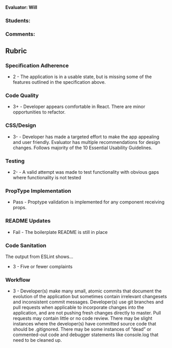 #### Evaluator: Will
### Students:
### Comments:

## Rubric

### Specification Adherence

* 2 - The application is in a usable state, but is missing some of the features outlined in the specification above.

### Code Quality

* 3+ - Developer appears comfortable in React. There are minor opportunities to refactor.

### CSS/Design

* 3- - Developer has made a targeted effort to make the app appealing and user friendly. Evaluator has multiple recommendations for design changes. Follows majority of the 10 Essential Usability Guidelines.

### Testing

* 2- - A valid attempt was made to test functionality with obvious gaps where functionality is not tested

### PropType Implementation

* Pass - Proptype validation is implemented for any component receiving props.

### README Updates

* Fail - The boilerplate README is still in place

### Code Sanitation

The output from ESLint shows…

* 3 - Five or fewer complaints

### Workflow

* 3 - Developer(s) make many small, atomic commits that document the evolution of the application but sometimes contain irrelevant changesets and inconsistent commit messages. Developer(s) use git branches and pull requests when applicable to incorporate changes into the application, and are not pushing fresh changes directly to master. Pull requests may contain little or no code review. There may be slight instances where the developer(s) have committed source code that should be .gitignored. There may be some instances of “dead” or commented-out code and debugger statements like console.log that need to be cleaned up.
